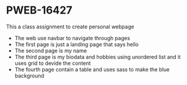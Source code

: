# PWEB-16427

This a class assignment to create personal webpage
   - The web use navbar to navigate through pages
   - The first page is just a landing page that says hello
   - The second page is my name
   - The third page is my biodata and hobbies using unordered list and it uses grid to devide the content
   - The fourth page contain a table and uses sass to make the blue background



